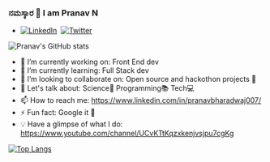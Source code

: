 ### ನಮಸ್ಕಾರ 🙏 I am Pranav N




- [![LinkedIn](https://img.shields.io/badge/-LinkedIn-black.svg?style=flat-square&logo=linkedin&colorB=525)](https://www.linkedin.com/in/pranavbharadwaj007/)&nbsp;
[![Twitter](https://img.shields.io/twitter/url/https/twitter.com/cloudposse.svg?style=social&label=Twitter)](https://twitter.com/PranaV79977)&nbsp;



 ![Pranav's GitHub stats](https://github-readme-stats.vercel.app/api?username=pranavbharadwaj007&show_icons=true&theme=calm)
 
- 🔭 I’m currently working on: Front End dev
- 🌱 I’m currently learning: Full Stack dev
- 👯 I’m looking to collaborate on: Open source and hackothon projects 🤝
- 💬 Let's talk about: Science🔭 Programming📚 Tech💻
- 📫 How to reach me: https://www.linkedin.com/in/pranavbharadwaj007/
- ⚡ Fun fact: Google it 👀
- 💡 Have a glimpse of what I do: https://www.youtube.com/channel/UCvKTtKqzxkenjvsjpu7cgKg 

[![Top Langs](https://github-readme-stats.vercel.app/api/top-langs/?username=pranavbharadwaj007&layout=compact&theme=calm)](https://github.com/pranavbharadwaj007)
